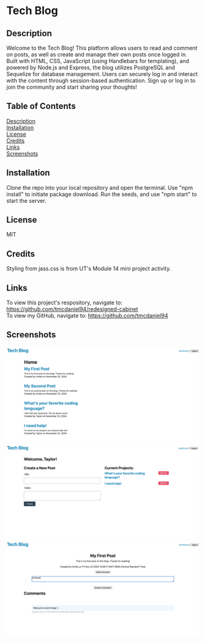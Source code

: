 # Tech Blog

## Description
Welcome to the Tech Blog! This platform allows users to read and comment on posts, as well as create and manage their own posts once logged in. Built with HTML, CSS, JavaScript (using Handlebars for templating), and powered by Node.js and Express, the blog utilizes PostgreSQL and Sequelize for database management. Users can securely log in and interact with the content through session-based authentication. Sign up or log in to join the community and start sharing your thoughts!
  
## Table of Contents
[Description](#description)\
[Installation](#installation)\
[License](#license)\
[Credits](#credits)\
[Links](#links)\
[Screenshots](#screenshots)

## Installation
Clone the repo into your local repository and open the terminal. Use "npm install" to initiate package download. Run the seeds, and use "npm start" to start the server.
  
## License
MIT

## Credits
Styling from jass.css is from UT's Module 14 mini project activity.

## Links
To view this project's respository, navigate to: https://github.com/tmcdaniel94/redesigned-cabinet  
To view my GitHub, navigate to: https://github.com/tmcdaniel94
  
## Screenshots
![Home Page](/develop/images/homepage.png)
![Dashboard](/develop/images/dashboard.png)
![Blog Post](/develop/images/postcomments.png)